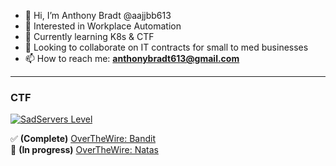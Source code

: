 <!--- Look at this 1337 H4X0R reading the comments --->

- 👋 Hi, I’m Anthony Bradt @aajjbb613  
- 👀 Interested in Workplace Automation  
- 🌱 Currently learning K8s & CTF
- 💞️ Looking to collaborate on IT contracts for small to med businesses  
- 📫 How to reach me: **anthonybradt613@gmail.com**

---

### CTF

[![SadServers Level](https://img.shields.io/badge/SadServers-Master-FF6D00?style=for-the-badge&labelColor=FFC400&logo=kubernetes&logoColor=1A237E&logoSize=auto)](https://sadservers.com)

✅ **(Complete)** [OverTheWire: Bandit](https://overthewire.org/wargames/bandit/)  
🚧 **(In progress)** [OverTheWire: Natas](https://overthewire.org/wargames/natas/)


<!---
NoLivesMatter420/NoLivesMatter420 is a ✨ special ✨ repository because its `README.md` (this file) appears on your GitHub profile.
You can click the Preview link to take a look at your changes.
--->
